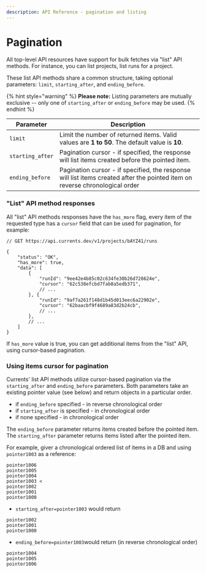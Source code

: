 ```yaml
---
description: API Reference - pagination and listing
---
```


# Pagination

All top-level API resources have support for bulk fetches via "list" API methods. For instance, you can list projects, list runs for a project.&#x20;

These list API methods share a common structure, taking optional parameters: `limit`, `starting_after`, and `ending_before`.

{% hint style="warning" %}
**Please note:** Listing parameters are mutually exclusive -- only one of `starting_after` or `ending_before` may be used.
{% endhint %}

| Parameter        | Description                                                                                                                  |
| ---------------- | ---------------------------------------------------------------------------------------------------------------------------- |
| `limit`          | Limit the number of returned items. Valid values are **1 to 50**. The default value is **10**.                               |
| `starting_after` | Pagination cursor - if specified, the response will list items created before the pointed item.                              |
| `ending_before`  | Pagination cursor - if specified, the response will list items created after the pointed item on reverse chronological order |

### "List" API method responses

All "list" API methods responses have the `has_more` flag, every item of the requested type has a `cursor` field that can be used for pagination, for example:

```jsonp
// GET https://api.currents.dev/v1/projects/bAYZ41/runs

{
    "status": "OK",
    "has_more": true,
    "data": [
        {
            "runId": "9ee42e4b85c02c634fe30b26d728624e",
            "cursor": "62c538efcbd7fab8a5edb371",
            // ...
        }, {
            "runId": "9af7a261f148d1b45d013eec6a22902e",
            "cursor": "62baacbf9f4689a83d2b24cb",
            // ...
        },
        // ...
    ]
}
```

If `has_more` value is true, you can get additional items from the "list" API, using cursor-based pagination.

### Using items cursor for pagination

Currents' list API methods utilize cursor-based pagination via the `starting_after` and `ending_before` parameters. Both parameters take an existing pointer value (see below) and return objects in a particular order.&#x20;

* if `ending_before` specified - in reverse chronological order
* if `starting_after` is specified - in chronological order
* if none specified - in chronological order

The `ending_before` parameter returns items created before the pointed item. The `starting_after` parameter returns items listed after the pointed item.&#x20;

For example, giver a chronological ordered list of items in a DB and using `pointer1003` as a reference:

```
pointer1006
pointer1005
pointer1004
pointer1003 <
pointer1002
pointer1001
pointer1000
```

* `starting_after=pointer1003` would return

```
pointer1002
pointer1001
pointer1000
```

* `ending_before=pointer1003`would return (in reverse chronological order)

```
pointer1004
pointer1005
pointer1006
```
